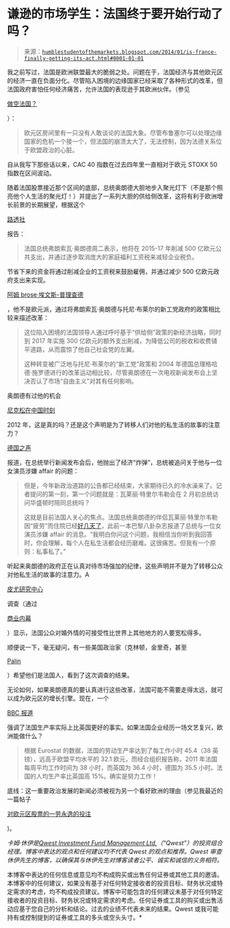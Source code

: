 <!--yml

分类：未分类

日期：2024-05-18 03:44:56

-->

# 谦逊的市场学生：法国终于要开始行动了吗？

> 来源：[`humblestudentofthemarkets.blogspot.com/2014/01/is-france-finally-getting-its-act.html#0001-01-01`](https://humblestudentofthemarkets.blogspot.com/2014/01/is-france-finally-getting-its-act.html#0001-01-01)

我之前写过，法国是欧洲联盟最大的脆弱之处。问题在于，法国经济与其他欧元区的经济一直在负面分化。尽管陷入困境的边缘国家已经采取了各种形式的改革，但法国政府害怕任何经济痛苦，允许法国的表现逊于其欧洲伙伴。（参见

[做空法国？](http://humblestudentofthemarkets.blogspot.com/2013/04/short-france.html)

）：

> 欧元区房间里有一只没有人敢谈论的法国大象。尽管布鲁塞尔可以处理边缘国家的危机一个接一个，但法国的崩溃太大了，无法控制，因为法德关系位于欧盟政治的心脏。

自从我写下那些话以来，CAC 40 指数在过去四年里一直相对于欧元 STOXX 50 指数在区间波动。

随着法国股票接近那个区间的底部，总统奥朗德大胆地步入聚光灯下（不是那个照亮他个人生活的聚光灯！）并提出了一系列大胆的供给侧改革，这将有利于欧洲增长前景的长期展望，根据这个

[路透社](http://www.reuters.com/article/2014/01/14/us-france-hollande-saving-idUSBREA0D19F20140114)

报告：

> 法国总统弗朗索瓦·奥朗德周二表示，他将在 2015-17 年削减 500 亿欧元公共支出，并通过逐步取消庞大的家庭福利工资税来减轻企业税负。

节省下来的资金将通过削减企业的工资税来鼓励雇佣，并通过减少 500 亿欧元政府支出来实现。

[阿姆 brose·埃文斯-普理查德](http://www.telegraph.co.uk/finance/comment/ambroseevans_pritchard/10572654/Francois-Hollande-vows-supply-side-assault-on-French-state-doubles-down-on-EMU-austerity-agenda.html)

，他不是欧元派，通过将弗朗索瓦·奥朗德与托尼·布莱尔的新工党政府的政策相比较来描述改革：

> 这位陷入困境的法国领导人通过呼吁基于“供给侧”政策的新经济战略，同时到 2017 年实施 300 亿欧元的额外支出削减，为降低公司的税收和收费铺平道路，从而震惊了他自己社会党的左翼。
> 
> 这种转变被广泛地与托尼·布莱尔的“新工党”政策和 2004 年德国总理格哈德·施罗德进行的改革运动相比较，尽管奥朗德在一次电视新闻发布会上坚决否认了市场“自由主义”对其有任何影响。

奥朗德有过他的机会

[尼克松在中国时刻](http://humblestudentofthemarkets.blogspot.com/2012/09/hollandes-nixon-in-china-moment.html)

2012 年，这是真的吗？还是这个声明是为了转移人们对他的私生活的故事的注意力？

[德国之声](http://www.dw.de/hollande-chooses-third-way-on-economy/a-17361909)

报道，在总统举行新闻发布会后，他抛出了经济“炸弹”，总统被追问关于他与一位女演员涉嫌 affair 的问题：

> 但是，今年新政治道路的公告都已经结束，大家期待已久的冷水澡来了。记者提问的第一刻，第一个问题就是：瓦莱丽·特里尔韦勒会在 2 月初总统访问华盛顿时陪同总统吗？
> 
> 这就是目前法国人关心的焦点。法国总统奥朗德的伴侣瓦莱丽·特里尔韦勒因“疲劳”而住院已经[好几天了](http://www.dw.de/french-president-hollandes-partner-valerie-trierweiler-hospitalized/a-17357229)，此前一本巴黎八卦杂志报道了总统与一位女演员涉嫌 affair 的消息。“我明白你问这个问题，我相信当你听到我回答时，你会理解，每个人在私生活都会经历磨难。这很痛苦。但我有一个原则：私事私了。”

听起来奥朗德的政府正在认真对待市场强加的纪律，这些声明并不是为了转移公众对他私生活的故事的注意力。A

[皮尤研究中心](http://www.pewresearch.org/fact-tank/2014/01/14/french-more-accepting-of-infidelity-than-people-in-other-countries/)

调查（通过

[商业内幕](http://www.businessinsider.com/francois-hollande-france-and-affairs-2014-1)

）显示，法国公众对婚外情的可接受性比世界上其他地方的人要宽松得多。

顺便说一下，毫无疑问，有一些美国政治家（克林顿，金里奇，甚至

[ Palin](http://www.capitolhillblue.com/node/51271)

）希望他们是法国人，看到了这次调查的结果。

无论如何，如果奥朗德真的要认真进行这些改革，法国可能不需要走得太远，就可以成为欧元区的增长引擎。现在，一个

[BBC 报道](http://www.bbc.co.uk/news/blogs-magazine-monitor-25727864)

强调了法国生产率实际上比英国更好的事实。如果法国企业经历一场文艺复兴，欧洲能做什么？

> 根据 Eurostat 的数据，法国的劳动生产率达到了每工作小时 45.4（38 英镑），远高于欧盟平均水平的 32.1 欧元，而经合组织报告称，2011 年法国每周平均工作时间为 38 小时，而英国为 36.4 小时，德国为 35.5 小时。法国的人均生产率比英国高 15%。确实是努力工作！

底线：这一重要政治发展的新闻必须被视为另一个看好欧洲的理由（参见我最近的一篇帖子

[对欧元区股票的一劳永逸的投注](http://humblestudentofthemarkets.blogspot.com/2014/01/a-one-way-bet-for-eurozone-equities.html)

)。

*卡姆·休伊是[Qwest Investment Fund Management Ltd.](http://www.qwestfunds.com/)（“Qwest”）的投资组合经理。博客中表达的观点和任何建议均不代表 Qwest 的观点和推荐。Qwest 审查休伊先生的博客，以确保其与休伊先生对博客读者公平、诚实和诚信的义务相符。*

本博客中表达的任何信息或意见均不构成购买或出售任何证券或其他工具的邀请。本博客中的任何建议，如果没有基于对任何特定接收者的投资目标、财务状况或特定需求的考虑，均不构成投资建议。博客中可能包含的任何建议未基于对任何特定接收者的投资目标、财务状况或特定需求的考虑。任何证券或工具的购买或出售活动应基于您自己的分析和结论。过去的业绩不代表未来的结果。Qwest 或我可能持有或控制提到的证券或工具的多头或空头头寸。*

